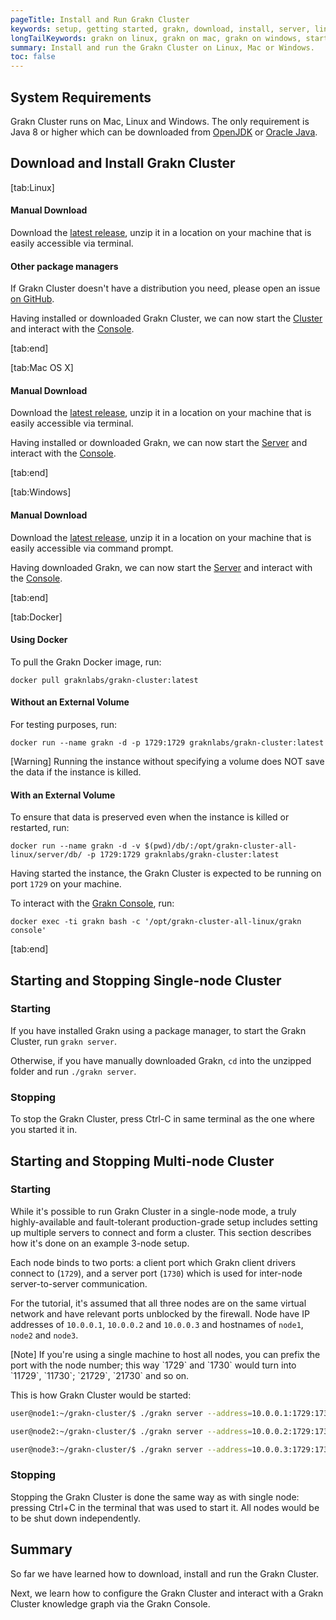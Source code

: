 ```yaml
---
pageTitle: Install and Run Grakn Cluster
keywords: setup, getting started, grakn, download, install, server, linux, mac, windows, docker
longTailKeywords: grakn on linux, grakn on mac, grakn on windows, start grakn cluster
summary: Install and run the Grakn Cluster on Linux, Mac or Windows.
toc: false
---
```


## System Requirements
Grakn Cluster runs on Mac, Linux and Windows. The only requirement is Java 8 or higher which can be downloaded from [OpenJDK](https://openjdk.java.net/install/) or [Oracle Java](https://www.oracle.com/technetwork/java/javase/downloads/jdk8-downloads-2133151.html).

## Download and Install Grakn Cluster

<div class="tabs light">
[tab:Linux]

#### Manual Download

Download the [latest release](https://repo.grakn.ai/#browse/browse:private-artifact), unzip it in a location on your machine that is easily accessible via terminal.

#### Other package managers

If Grakn Cluster doesn't have a distribution you need, please open an issue [on GitHub](https://github.com/graknlabs/grakn/issues).


Having installed or downloaded Grakn Cluster, we can now start the [Cluster](#start-the-grakn-cluster) and interact with the [Console](../02-console/01-console.md).

[tab:end]

[tab:Mac OS X]

#### Manual Download
Download the [latest release](https://repo.grakn.ai/#browse/browse:private-artifact), unzip it in a location on your machine that is easily accessible via terminal.

Having installed or downloaded Grakn, we can now start the [Server](#start-the-grakn-cluster) and interact with the [Console](../02-console/01-console.md).

[tab:end]

[tab:Windows]

#### Manual Download
Download the [latest release](https://repo.grakn.ai/#browse/browse:private-artifact), unzip it in a location on your machine that is easily accessible via command prompt.

Having downloaded Grakn, we can now start the [Server](#start-the-grakn-cluster) and interact with the [Console](../02-console/01-console.md).

[tab:end]


[tab:Docker]

#### Using Docker

To pull the Grakn Docker image, run:

```
docker pull graknlabs/grakn-cluster:latest
```

#### Without an External Volume

For testing purposes, run:
```
docker run --name grakn -d -p 1729:1729 graknlabs/grakn-cluster:latest
```

<div class="note">
[Warning]
Running the instance without specifying a volume does NOT save the data if the instance is killed.
</div>

#### With an External Volume

To ensure that data is preserved even when the instance is killed or restarted, run:

```
docker run --name grakn -d -v $(pwd)/db/:/opt/grakn-cluster-all-linux/server/db/ -p 1729:1729 graknlabs/grakn-cluster:latest
```

Having started the instance, the Grakn Cluster is expected to be running on port `1729` on your machine.

To interact with the [Grakn Console](../02-console/01-console.md), run:

```
docker exec -ti grakn bash -c '/opt/grakn-cluster-all-linux/grakn console'
```
[tab:end]
</div>

## Starting and Stopping Single-node Cluster

### Starting

If you have installed Grakn using a package manager, to start the Grakn Cluster, run `grakn server`.

Otherwise, if you have manually downloaded Grakn, `cd` into the unzipped folder and run `./grakn server`.


### Stopping

To stop the Grakn Cluster, press Ctrl-C in same terminal as the one where you started it in.


## Starting and Stopping Multi-node Cluster

### Starting

While it's possible to run Grakn Cluster in a single-node mode, a truly highly-available and fault-tolerant
production-grade setup includes setting up multiple servers to connect and form a cluster. This section describes
how it's done on an example 3-node setup.

Each node binds to two ports: a client port which Grakn client drivers connect to (`1729`), and a server port (`1730`)
which is used for inter-node server-to-server communication.

For the tutorial, it's assumed that all three nodes are on the same virtual network and have relevant ports
unblocked by the firewall. Node have IP addresses of `10.0.0.1`, `10.0.0.2` and `10.0.0.3` and hostnames of
`node1`, `node2` and `node3`.

<div class="note">
[Note]
If you're using a single machine to host all nodes, you can prefix the port with the node number; this way
`1729` and `1730` would turn into `11729`, `11730`; `21729`, `21730` and so on.
</div>

This is how Grakn Cluster would be started:

```bash
user@node1:~/grakn-cluster/$ ./grakn server --address=10.0.0.1:1729:1730 --peers=10.0.0.1:1729:1730,10.0.0.2:1729:1730,10.0.0.3:1729:1730

user@node2:~/grakn-cluster/$ ./grakn server --address=10.0.0.2:1729:1730 --peers=10.0.0.1:1729:1730,10.0.0.2:1729:1730,10.0.0.3:1729:1730

user@node3:~/grakn-cluster/$ ./grakn server --address=10.0.0.3:1729:1730 --peers=10.0.0.1:1729:1730,10.0.0.2:1729:1730,10.0.0.3:1729:1730
```  

### Stopping

Stopping the Grakn Cluster is done the same way as with single node: pressing Ctrl+C in the terminal that was used to start it.
All nodes would be to be shut down independently.

## Summary
So far we have learned how to download, install and run the Grakn Cluster.

Next, we learn how to configure the Grakn Cluster and interact with a Grakn Cluster knowledge graph via the Grakn Console.
